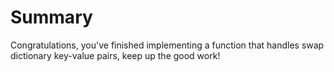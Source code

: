 # Summary

Congratulations, you've finished implementing a function that handles swap dictionary key-value pairs, keep up the good work!
